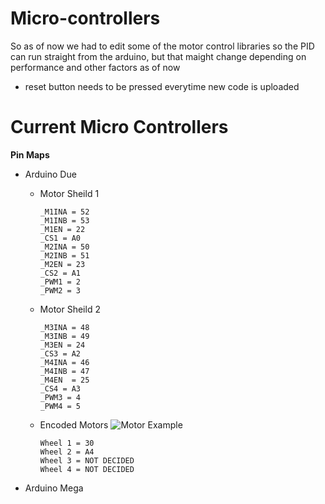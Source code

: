 # Micro-controllers

So as of now we had to edit some of the motor control libraries so the PID can run straight from the arduino, but that maight change depending on performance and other factors as of now

* reset button needs to be pressed everytime new code is uploaded
# Current Micro Controllers
**Pin Maps**

* Arduino Due

  * Motor Sheild 1
	```
	_M1INA = 52
	_M1INB = 53
	_M1EN = 22
	_CS1 = A0
	_M2INA = 50
	_M2INB = 51
	_M2EN = 23
	_CS2 = A1
	_PWM1 = 2
	_PWM2 = 3
	```
  * Motor Sheild 2
	```
	_M3INA = 48
	_M3INB = 49
	_M3EN = 24
	_CS3 = A2
	_M4INA = 46
	_M4INB = 47
	_M4EN  = 25
	_CS4 = A3
	_PWM3 = 4
	_PWM4 = 5
	```
  * Encoded Motors
  ![Motor Example](motor_pinout.png)

	```
	Wheel 1 = 30
	Wheel 2 = A4
	Wheel 3 = NOT DECIDED
	Wheel 4 = NOT DECIDED
	```

* Arduino Mega

